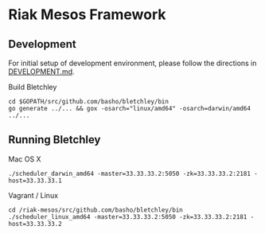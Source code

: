 # Riak Mesos Framework

## Development

For initial setup of development environment, please follow the directions in
[DEVELOPMENT.md](https://github.com/basho/bletchley/tree/master/docs/DEVELOPMENT.md).

Build Bletchley

```
cd $GOPATH/src/github.com/basho/bletchley/bin
go generate ../... && gox -osarch="linux/amd64" -osarch=darwin/amd64 ../...
```

## Running Bletchley

Mac OS X

```
./scheduler_darwin_amd64 -master=33.33.33.2:5050 -zk=33.33.33.2:2181 -host=33.33.33.1
```

Vagrant / Linux

```
cd /riak-mesos/src/github.com/basho/bletchley/bin
./scheduler_linux_amd64 -master=33.33.33.2:5050 -zk=33.33.33.2:2181 -host=33.33.33.2
```
